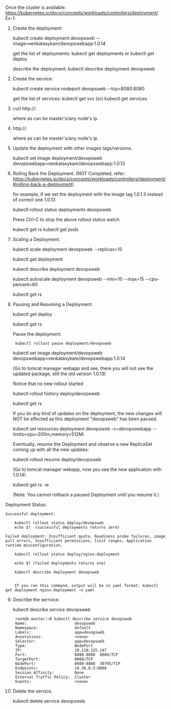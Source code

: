 

Once the cluster is available: https://kubernetes.io/docs/concepts/workloads/controllers/deployment/
Ex-1:
1. Create the deployment:

	kubectl create deployment devopsweb --image=venkatasykam/devopswebapp:1.0.14

	get the list of deployments: kubectl get deployments or kubectl get deploy
	
	describe the deployment: kubectl describe deployment devopsweb

2. Create the service:

	kubectl create service nodeport devopsweb --tcp=8080:8080
	
	get the list of services: kubectl get svc (or) kubectl get services

3. curl http://<publicIP>:<externalPort>

	where as <publicIP> can be master's/any node's ip.

4. http://<publicIP>:<externalPort> 

	where as <publicIP> can be master's/any node's ip.

5. Update the deployment with other images tags/versions.

	kubectl set image deployment/devopsweb devopswebapp=venkatasykam/devopswebapp:1.0.13
	
6. Rolling Back the Deployment. (NOT Completed, refer: https://kubernetes.io/docs/concepts/workloads/controllers/deployment/#rolling-back-a-deployment)

	for example, if we set the deployment with the image tag 1.0.1.3 instead of correct one 1.0.13
	
	kubectl rollout status deployments devopsweb
	
	Press Ctrl-C to stop the above rollout status watch. 
	
	kubectl get rs
	kubectl get pods
	
7. Scaling a Deployment:

	kubectl scale deployment devopsweb --replicas=10
	
	kubectl get deployment
	
	kubectl describe deployment devopsweb
	
	kubectl autoscale deployment devopsweb --min=10 --max=15 --cpu-percent=60
	
	
	kubectl get rs
	
8. Pausing and Resuming a Deployment:

	kubectl get deploy
	
	kubectl get rs
	
	Pause the deployment:
	
		kubectl rollout pause deployment/devopsweb
		
	kubectl set image deployment/devopsweb devopswebapp=venkatasykam/devopswebapp:1.0.14
	
	(Go to tomcat manager webapp and see, there you will not see the updated package, still the old version 1.0.13)
	
	Notice that no new rollout started
	
	kubectl rollout history deploy/devopsweb
	
	kubectl get rs
	
	If you do any kind of updates on the deployment, the new changes will NOT be effected as this deployment "devopsweb" has been paused.
	
	
	kubectl set resources deployment devopsweb -c=devopswebapp --limits=cpu=200m,memory=512Mi
	
	Eventually, resume the Deployment and observe a new ReplicaSet coming up with all the new updates:
	
	kubectl rollout resume deploy/devopsweb
	
	(Go to tomcat manager webapp, now you see the new application with 1.0.14)
	
	kubectl get rs -w
	
	(Note: You cannot rollback a paused Deployment until you resume it.)
	
Deployment Status:

	Successful deployment: 
	
		kubectl rollout status deploy/devopsweb
		echo $?  (successful deployments returns zero) 
	
	Failed deployment: Insufficient quota, Readiness probe failures, image pull errors, Insufficient permissions, linit ranges, Application runtime misconfiguration.
	
		kubectl rollout status deploy/nginx-deployment
		
		echo $? (failed deployments returns one)
	
		kubectl describe deployment devopsweb
		
		
		If you run this command, output will be in yaml format: kubectl get deployment nginx-deployment -o yaml
		
9. Describe the serrvice: 

	 kubectl describe service devopsweb
	 
		root@k-master:~# kubectl describe service devopsweb
		Name:                     devopsweb
		Namespace:                default
		Labels:                   app=devopsweb
		Annotations:              <none>
		Selector:                 app=devopsweb
		Type:                     NodePort
		IP:                       10.110.125.147
		Port:                     8080-8080  8080/TCP
		TargetPort:               8080/TCP
		NodePort:                 8080-8080  30795/TCP
		Endpoints:                10.36.0.5:8080
		Session Affinity:         None
		External Traffic Policy:  Cluster
		Events:                   <none>
		
10. Delete the service.

	kubectl delete service devopsweb	

	
